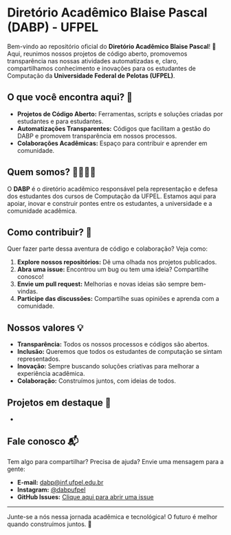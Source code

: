 # Diretório Acadêmico Blaise Pascal (DABP) - UFPEL

Bem-vindo ao repositório oficial do **Diretório Acadêmico Blaise Pascal**! 🎉 Aqui, reunimos nossos projetos de código aberto, promovemos transparência nas nossas atividades automatizadas e, claro, compartilhamos conhecimento e inovações para os estudantes de Computação da **Universidade Federal de Pelotas (UFPEL)**.

## O que você encontra aqui? 🤔

- **Projetos de Código Aberto:** Ferramentas, scripts e soluções criadas por estudantes e para estudantes.
- **Automatizações Transparentes:** Códigos que facilitam a gestão do DABP e promovem transparência em nossos processos.
- **Colaborações Acadêmicas:** Espaço para contribuir e aprender em comunidade.

## Quem somos? 👨‍💻👩‍💻

O **DABP** é o diretório acadêmico responsável pela representação e defesa dos estudantes dos cursos de Computação da UFPEL. Estamos aqui para apoiar, inovar e construir pontes entre os estudantes, a universidade e a comunidade acadêmica.

## Como contribuir? 🌟

Quer fazer parte dessa aventura de código e colaboração? Veja como:

1. **Explore nossos repositórios:** Dê uma olhada nos projetos publicados.
2. **Abra uma issue:** Encontrou um bug ou tem uma ideia? Compartilhe conosco!
3. **Envie um pull request:** Melhorias e novas ideias são sempre bem-vindas.
4. **Participe das discussões:** Compartilhe suas opiniões e aprenda com a comunidade.

## Nossos valores 💡

- **Transparência:** Todos os nossos processos e códigos são abertos.
- **Inclusão:** Queremos que todos os estudantes de computação se sintam representados.
- **Inovação:** Sempre buscando soluções criativas para melhorar a experiência acadêmica.
- **Colaboração:** Construímos juntos, com ideias de todos.

## Projetos em destaque 🚀

- 

## Fale conosco 📬

Tem algo para compartilhar? Precisa de ajuda? Envie uma mensagem para a gente:

- **E-mail:** dabp@inf.ufpel.edu.br
- **Instagram:** [@dabpufpel](https://instagram.com/dabpufpel)
- **GitHub Issues:** [Clique aqui para abrir uma issue](https://github.com/dabpufpel/issues)

---

Junte-se a nós nessa jornada acadêmica e tecnológica! O futuro é melhor quando construímos juntos. 🌟
